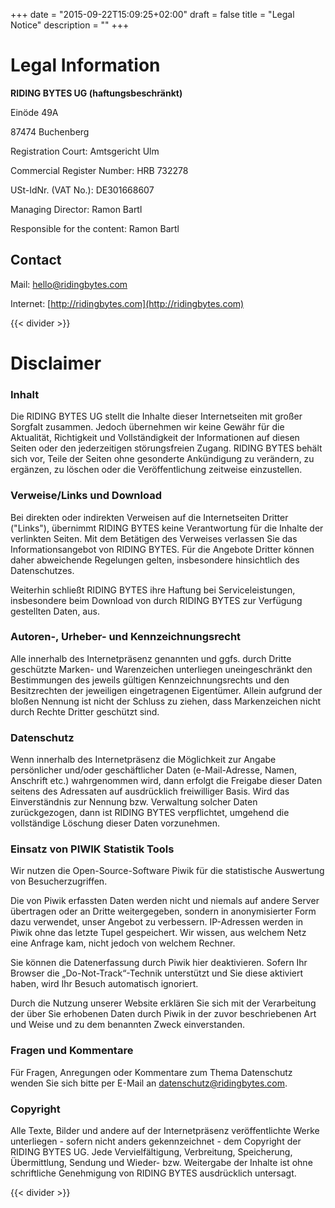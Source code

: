 +++
date = "2015-09-22T15:09:25+02:00"
draft = false
title = "Legal Notice"
description = ""
+++

# Legal Information

**RIDING BYTES UG (haftungsbeschränkt)**

Einöde 49A

87474 Buchenberg

Registration Court: Amtsgericht Ulm

Commercial Register Number: HRB 732278

USt-IdNr. (VAT No.): DE301668607

Managing Director: Ramon Bartl

Responsible for the content: Ramon Bartl


## Contact

Mail: [hello@ridingbytes.com](mailto:hello@ridingbytes.com)

Internet: [http://ridingbytes.com](http://ridingbytes.com)

{{< divider >}}

# Disclaimer

### Inhalt

Die RIDING BYTES UG stellt die Inhalte dieser Internetseiten mit großer Sorgfalt
zusammen. Jedoch übernehmen wir keine Gewähr für die Aktualität, Richtigkeit und
Vollständigkeit der Informationen auf diesen Seiten oder den jederzeitigen
störungsfreien Zugang. RIDING BYTES behält sich vor, Teile der Seiten ohne
gesonderte Ankündigung zu verändern, zu ergänzen, zu löschen oder die
Veröffentlichung zeitweise einzustellen.

### Verweise/Links und Download

Bei direkten oder indirekten Verweisen auf die Internetseiten Dritter ("Links"),
übernimmt RIDING BYTES keine Verantwortung für die Inhalte der verlinkten
Seiten. Mit dem Betätigen des Verweises verlassen Sie das Informationsangebot
von RIDING BYTES. Für die Angebote Dritter können daher abweichende Regelungen
gelten, insbesondere hinsichtlich des Datenschutzes.

Weiterhin schließt RIDING BYTES ihre Haftung bei Serviceleistungen, insbesondere
beim Download von durch RIDING BYTES zur Verfügung gestellten Daten, aus.

### Autoren-, Urheber- und Kennzeichnungsrecht

Alle innerhalb des Internetpräsenz genannten und ggfs. durch Dritte geschützte
Marken- und Warenzeichen unterliegen uneingeschränkt den Bestimmungen des
jeweils gültigen Kennzeichnungsrechts und den Besitzrechten der jeweiligen
eingetragenen Eigentümer. Allein aufgrund der bloßen Nennung ist nicht der
Schluss zu ziehen, dass Markenzeichen nicht durch Rechte Dritter geschützt sind.

### Datenschutz

Wenn innerhalb des Internetpräsenz die Möglichkeit zur Angabe persönlicher
und/oder geschäftlicher Daten (e-Mail-Adresse, Namen, Anschrift etc.)
wahrgenommen wird, dann erfolgt die Freigabe dieser Daten seitens des Adressaten
auf ausdrücklich freiwilliger Basis. Wird das Einverständnis zur Nennung bzw.
Verwaltung solcher Daten zurückgezogen, dann ist RIDING BYTES verpflichtet,
umgehend die vollständige Löschung dieser Daten vorzunehmen.

### Einsatz von PIWIK Statistik Tools

Wir nutzen die Open-Source-Software Piwik für die statistische Auswertung von
Besucherzugriffen.

Die von Piwik erfassten Daten werden nicht und niemals auf andere Server
übertragen oder an Dritte weitergegeben, sondern in anonymisierter Form dazu
verwendet, unser Angebot zu verbessern. IP-Adressen werden in Piwik ohne das
letzte Tupel gespeichert. Wir wissen, aus welchem Netz eine Anfrage kam, nicht
jedoch von welchem Rechner.

Sie können die Datenerfassung durch Piwik hier deaktivieren. Sofern Ihr Browser
die „Do-Not-Track“-Technik unterstützt und Sie diese aktiviert haben, wird Ihr
Besuch automatisch ignoriert.

Durch die Nutzung unserer Website erklären Sie sich mit der Verarbeitung der
über Sie erhobenen Daten durch Piwik in der zuvor beschriebenen Art und Weise
und zu dem benannten Zweck einverstanden.

### Fragen und Kommentare

Für Fragen, Anregungen oder Kommentare zum Thema Datenschutz wenden Sie sich
bitte per E-Mail an datenschutz@ridingbytes.com.

### Copyright

Alle Texte, Bilder und andere auf der Internetpräsenz veröffentlichte Werke
unterliegen - sofern nicht anders gekennzeichnet - dem Copyright der RIDING
BYTES UG. Jede Vervielfältigung, Verbreitung, Speicherung, Übermittlung, Sendung
und Wieder- bzw. Weitergabe der Inhalte ist ohne schriftliche Genehmigung von
RIDING BYTES ausdrücklich untersagt.

{{< divider >}}
